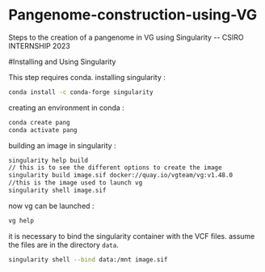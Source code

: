# Pangenome-construction-using-VG
Steps to the creation of a pangenome in VG using Singularity -- CSIRO INTERNSHIP 2023

#Installing and Using Singularity


This step requires conda.
installing singularity :
```sh
conda install -c conda-forge singularity 
```
creating an environment in conda :
```sh
conda create pang
conda activate pang
```
building an image in singularity :
```sh
singularity help build
// this is to see the different options to create the image
singularity build image.sif docker://quay.io/vgteam/vg:v1.48.0   
//this is the image used to launch vg
singularity shell image.sif
```
now vg can be launched :
```sh
vg help 
```

it is necessary to bind the singularity container with the VCF files. 
assume the files are in the directory ```data```.
```sh
singularity shell --bind data:/mnt image.sif
```
